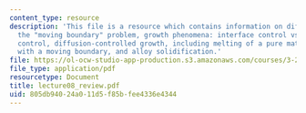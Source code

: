 ```yaml
---
content_type: resource
description: 'This file is a resource which contains information on diffusional growth,
  the "moving boundary" problem, growth phenomena: interface control vs. diffusion
  control, diffusion-controlled growth, including melting of a pure material, interdiffusion
  with a moving boundary, and alloy solidification.'
file: https://ol-ocw-studio-app-production.s3.amazonaws.com/courses/3-205-thermodynamics-and-kinetics-of-materials-fall-2006/805db94024a011d5f85bfee4336e4344_lecture08_review.pdf
file_type: application/pdf
resourcetype: Document
title: lecture08_review.pdf
uid: 805db940-24a0-11d5-f85b-fee4336e4344
---
```

